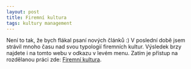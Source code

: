 ```yaml
---
layout: post
title: Firemní kultura
tags: kultury management
---
```


Není to tak, že bych flákal psaní nových článků :) V poslední době jsem strávil mnoho času
nad svou typologií firemních kultur. Výsledek brzy najdete i na tomto webu v odkazu v levém menu.
Zatím je přístup na rozdělanou práci zde: [Firemní kultura](/firemni-kultura).
